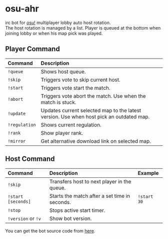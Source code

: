 # osu-ahr
irc bot for [osu!](https://osu.ppy.sh/home) multiplayer lobby auto host rotation.  
The host rotation is managed by a list. Player is queued at the bottom when joining lobby or when his map pick was played.

## Player Command
|Command|Description|
|:--|:--|
|`!queue`| Shows host queue.|
|`!skip `| Triggers vote to skip current host.|
|`!start`| Triggers vote start the match.|
|`!abort`| Triggers vote abort the match. Use when the match is stuck.|
|`!update`| Updates current selected map to the latest version. Use when host pick an outdated map.|
|`!regulation`| Shows current regulation.|
|`!rank`| Show player rank.|
|`!mirror`| Get alternative download link on selected map.|
 
## Host Command
|Command|Description|Example|
|:--|:--|:--|
|`!skip`| Transfers host to next player in the queue.||
|`!start [seconds]`| Starts the match after a set time in seconds.|`!start 30`|
|`!stop`| Stops active start timer.||
|`!version` or `!v`| Show bot version.||

You can get the bot source code from [here](https://github.com/Meowhal/osu-ahr).
